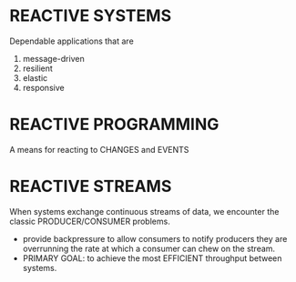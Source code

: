 # REACTIVE SYSTEMS

Dependable applications that are 
1. message-driven
1. resilient
1. elastic
1. responsive

# REACTIVE PROGRAMMING

A means for reacting to CHANGES and EVENTS

# REACTIVE STREAMS

When systems exchange continuous streams of data, we encounter the classic PRODUCER/CONSUMER 
problems. 
- provide backpressure to allow consumers to notify producers they are overrunning the
rate at which a consumer can chew on the stream. 
- PRIMARY GOAL: to achieve the most EFFICIENT throughput between systems. 